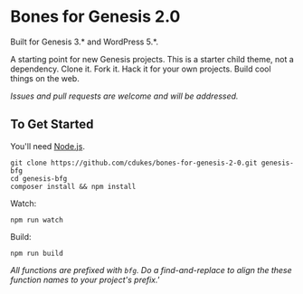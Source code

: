 Bones for Genesis 2.0
==============

Built for Genesis 3.* and WordPress 5.*.

A starting point for new Genesis projects. This is a starter child theme, not a dependency. Clone it. Fork it. Hack it for your own projects. Build cool things on the web.

*Issues and pull requests are welcome and will be addressed.*

## To Get Started
You'll need [Node.js](http://nodejs.org/).

```
git clone https://github.com/cdukes/bones-for-genesis-2-0.git genesis-bfg
cd genesis-bfg
composer install && npm install
```

Watch:

```
npm run watch
```

Build:

```
npm run build
```

*All functions are prefixed with `bfg`. Do a find-and-replace to align the these function names to your project's prefix.'*